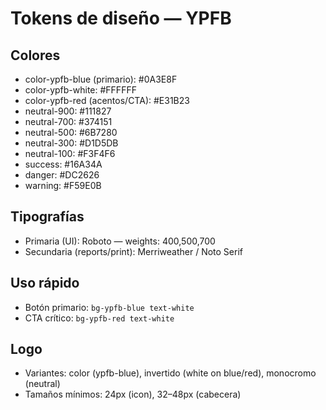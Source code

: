 # Tokens de diseño — YPFB

## Colores
- color-ypfb-blue (primario): #0A3E8F
- color-ypfb-white: #FFFFFF
- color-ypfb-red (acentos/CTA): #E31B23
- neutral-900: #111827
- neutral-700: #374151
- neutral-500: #6B7280
- neutral-300: #D1D5DB
- neutral-100: #F3F4F6
- success: #16A34A
- danger: #DC2626
- warning: #F59E0B

## Tipografías
- Primaria (UI): Roboto — weights: 400,500,700
- Secundaria (reports/print): Merriweather / Noto Serif

## Uso rápido
- Botón primario: `bg-ypfb-blue text-white`
- CTA crítico: `bg-ypfb-red text-white`

## Logo
- Variantes: color (ypfb-blue), invertido (white on blue/red), monocromo (neutral)
- Tamaños mínimos: 24px (icon), 32–48px (cabecera)
